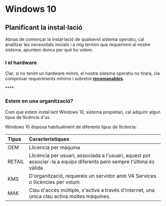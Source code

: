 # Windows 10

## Planificant la instal·lació

Abnas de començar la instal·lació de qualsevol sistema operatiu, cal analitzar les necessitats inicials i a mig termini que requerirem al nostre sistema, apuntem doncs per què ho volem.

### I el hardware

Clar, si no tenim un hardware mínim, el nostre sistema operatiu no tirarà, cla comprovar requeriments mínims i sobretot [**recomanables**](https://support.microsoft.com/en-us/windows/windows-10-system-requirements-6d4e9a79-66bf-7950-467c-795cf0386715)**.**

\*\*\*\*

### **Estem en una organització?**

Com que estem instal·lant Windows 10, sistema propietari, cal adquirir algun tipus de llicència d'ús.

Windows 10 disposa habitualment de diferents tipus de llicència:

| Tipus | Característiques |
| :--- | :--- |
| OEM | Llicència per màquina |
| RETAIL | Llicència per usuari, associada a l'usuari, aquest pot associar-la a equips diferents però sempre l'última és vàlida |
| KMS | D'organització, requereix un servidor amb VA Services o llicències per volum |
| MAK | Clau d'accès múltiple, s'activa a través d'internet, una única clau activa moltes màquines. |



